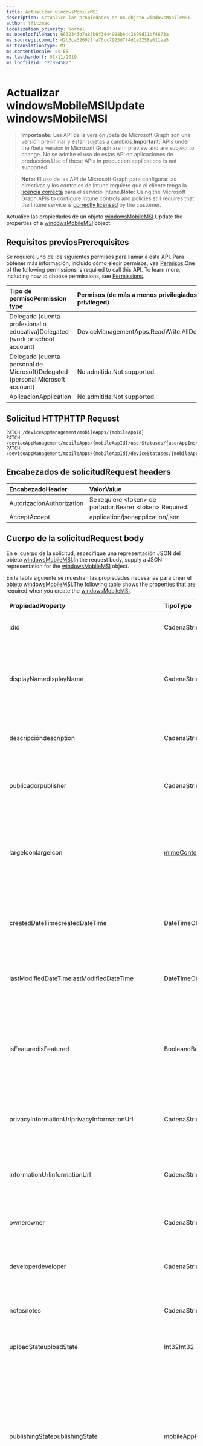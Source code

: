 ```yaml
---
title: Actualizar windowsMobileMSI
description: Actualice las propiedades de un objeto windowsMobileMSI.
author: tfitzmac
localization_priority: Normal
ms.openlocfilehash: 6632343b7a85b6f3444908b6dc3699d11bf4673a
ms.sourcegitcommit: d2b3ca32602ffa76cc7925d7f4d1e2258e611ea5
ms.translationtype: MT
ms.contentlocale: es-ES
ms.lasthandoff: 01/11/2019
ms.locfileid: "27894582"
---
```

# <a name="update-windowsmobilemsi"></a><span data-ttu-id="f0811-103">Actualizar windowsMobileMSI</span><span class="sxs-lookup"><span data-stu-id="f0811-103">Update windowsMobileMSI</span></span>

> <span data-ttu-id="f0811-104">**Importante:** Las API de la versión /beta de Microsoft Graph son una versión preliminar y están sujetas a cambios.</span><span class="sxs-lookup"><span data-stu-id="f0811-104">**Important:** APIs under the /beta version in Microsoft Graph are in preview and are subject to change.</span></span> <span data-ttu-id="f0811-105">No se admite el uso de estas API en aplicaciones de producción.</span><span class="sxs-lookup"><span data-stu-id="f0811-105">Use of these APIs in production applications is not supported.</span></span>

> <span data-ttu-id="f0811-106">**Nota:** El uso de las API de Microsoft Graph para configurar las directivas y los controles de Intune requiere que el cliente tenga la [licencia correcta](https://go.microsoft.com/fwlink/?linkid=839381) para el servicio Intune.</span><span class="sxs-lookup"><span data-stu-id="f0811-106">**Note:** Using the Microsoft Graph APIs to configure Intune controls and policies still requires that the Intune service is [correctly licensed](https://go.microsoft.com/fwlink/?linkid=839381) by the customer.</span></span>

<span data-ttu-id="f0811-107">Actualice las propiedades de un objeto [windowsMobileMSI](../resources/intune-apps-windowsmobilemsi.md).</span><span class="sxs-lookup"><span data-stu-id="f0811-107">Update the properties of a [windowsMobileMSI](../resources/intune-apps-windowsmobilemsi.md) object.</span></span>
## <a name="prerequisites"></a><span data-ttu-id="f0811-108">Requisitos previos</span><span class="sxs-lookup"><span data-stu-id="f0811-108">Prerequisites</span></span>
<span data-ttu-id="f0811-p102">Se requiere uno de los siguientes permisos para llamar a esta API. Para obtener más información, incluido cómo elegir permisos, vea [Permisos](/graph/permissions-reference).</span><span class="sxs-lookup"><span data-stu-id="f0811-p102">One of the following permissions is required to call this API. To learn more, including how to choose permissions, see [Permissions](/graph/permissions-reference).</span></span>

|<span data-ttu-id="f0811-111">Tipo de permiso</span><span class="sxs-lookup"><span data-stu-id="f0811-111">Permission type</span></span>|<span data-ttu-id="f0811-112">Permisos (de más a menos privilegiados)</span><span class="sxs-lookup"><span data-stu-id="f0811-112">Permissions (from most to least privileged)</span></span>|
|:---|:---|
|<span data-ttu-id="f0811-113">Delegado (cuenta profesional o educativa)</span><span class="sxs-lookup"><span data-stu-id="f0811-113">Delegated (work or school account)</span></span>|<span data-ttu-id="f0811-114">DeviceManagementApps.ReadWrite.All</span><span class="sxs-lookup"><span data-stu-id="f0811-114">DeviceManagementApps.ReadWrite.All</span></span>|
|<span data-ttu-id="f0811-115">Delegado (cuenta personal de Microsoft)</span><span class="sxs-lookup"><span data-stu-id="f0811-115">Delegated (personal Microsoft account)</span></span>|<span data-ttu-id="f0811-116">No admitida.</span><span class="sxs-lookup"><span data-stu-id="f0811-116">Not supported.</span></span>|
|<span data-ttu-id="f0811-117">Aplicación</span><span class="sxs-lookup"><span data-stu-id="f0811-117">Application</span></span>|<span data-ttu-id="f0811-118">No admitida.</span><span class="sxs-lookup"><span data-stu-id="f0811-118">Not supported.</span></span>|

## <a name="http-request"></a><span data-ttu-id="f0811-119">Solicitud HTTP</span><span class="sxs-lookup"><span data-stu-id="f0811-119">HTTP Request</span></span>
<!-- {
  "blockType": "ignored"
}
-->
``` http
PATCH /deviceAppManagement/mobileApps/{mobileAppId}
PATCH /deviceAppManagement/mobileApps/{mobileAppId}/userStatuses/{userAppInstallStatusId}/app
PATCH /deviceAppManagement/mobileApps/{mobileAppId}/deviceStatuses/{mobileAppInstallStatusId}/app
```

## <a name="request-headers"></a><span data-ttu-id="f0811-120">Encabezados de solicitud</span><span class="sxs-lookup"><span data-stu-id="f0811-120">Request headers</span></span>
|<span data-ttu-id="f0811-121">Encabezado</span><span class="sxs-lookup"><span data-stu-id="f0811-121">Header</span></span>|<span data-ttu-id="f0811-122">Valor</span><span class="sxs-lookup"><span data-stu-id="f0811-122">Value</span></span>|
|:---|:---|
|<span data-ttu-id="f0811-123">Autorización</span><span class="sxs-lookup"><span data-stu-id="f0811-123">Authorization</span></span>|<span data-ttu-id="f0811-124">Se requiere &lt;token&gt; de portador.</span><span class="sxs-lookup"><span data-stu-id="f0811-124">Bearer &lt;token&gt; Required.</span></span>|
|<span data-ttu-id="f0811-125">Accept</span><span class="sxs-lookup"><span data-stu-id="f0811-125">Accept</span></span>|<span data-ttu-id="f0811-126">application/json</span><span class="sxs-lookup"><span data-stu-id="f0811-126">application/json</span></span>|

## <a name="request-body"></a><span data-ttu-id="f0811-127">Cuerpo de la solicitud</span><span class="sxs-lookup"><span data-stu-id="f0811-127">Request body</span></span>
<span data-ttu-id="f0811-128">En el cuerpo de la solicitud, especifique una representación JSON del objeto [windowsMobileMSI](../resources/intune-apps-windowsmobilemsi.md).</span><span class="sxs-lookup"><span data-stu-id="f0811-128">In the request body, supply a JSON representation for the [windowsMobileMSI](../resources/intune-apps-windowsmobilemsi.md) object.</span></span>

<span data-ttu-id="f0811-129">En la tabla siguiente se muestran las propiedades necesarias para crear el objeto [windowsMobileMSI](../resources/intune-apps-windowsmobilemsi.md).</span><span class="sxs-lookup"><span data-stu-id="f0811-129">The following table shows the properties that are required when you create the [windowsMobileMSI](../resources/intune-apps-windowsmobilemsi.md).</span></span>

|<span data-ttu-id="f0811-130">Propiedad</span><span class="sxs-lookup"><span data-stu-id="f0811-130">Property</span></span>|<span data-ttu-id="f0811-131">Tipo</span><span class="sxs-lookup"><span data-stu-id="f0811-131">Type</span></span>|<span data-ttu-id="f0811-132">Descripción</span><span class="sxs-lookup"><span data-stu-id="f0811-132">Description</span></span>|
|:---|:---|:---|
|<span data-ttu-id="f0811-133">id</span><span class="sxs-lookup"><span data-stu-id="f0811-133">id</span></span>|<span data-ttu-id="f0811-134">Cadena</span><span class="sxs-lookup"><span data-stu-id="f0811-134">String</span></span>|<span data-ttu-id="f0811-135">Clave de la entidad.</span><span class="sxs-lookup"><span data-stu-id="f0811-135">Key of the entity.</span></span> <span data-ttu-id="f0811-136">Heredado de [mobileApp](../resources/intune-apps-mobileapp.md).</span><span class="sxs-lookup"><span data-stu-id="f0811-136">Inherited from [mobileApp](../resources/intune-apps-mobileapp.md)</span></span>|
|<span data-ttu-id="f0811-137">displayName</span><span class="sxs-lookup"><span data-stu-id="f0811-137">displayName</span></span>|<span data-ttu-id="f0811-138">Cadena</span><span class="sxs-lookup"><span data-stu-id="f0811-138">String</span></span>|<span data-ttu-id="f0811-139">Título de la aplicación importado o proporcionado por el administrador.</span><span class="sxs-lookup"><span data-stu-id="f0811-139">The admin provided or imported title of the app.</span></span> <span data-ttu-id="f0811-140">Heredado de [mobileApp](../resources/intune-apps-mobileapp.md).</span><span class="sxs-lookup"><span data-stu-id="f0811-140">Inherited from [mobileApp](../resources/intune-apps-mobileapp.md)</span></span>|
|<span data-ttu-id="f0811-141">descripción</span><span class="sxs-lookup"><span data-stu-id="f0811-141">description</span></span>|<span data-ttu-id="f0811-142">Cadena</span><span class="sxs-lookup"><span data-stu-id="f0811-142">String</span></span>|<span data-ttu-id="f0811-143">Descripción de la aplicación.</span><span class="sxs-lookup"><span data-stu-id="f0811-143">The description of the app.</span></span> <span data-ttu-id="f0811-144">Heredado de [mobileApp](../resources/intune-apps-mobileapp.md).</span><span class="sxs-lookup"><span data-stu-id="f0811-144">Inherited from [mobileApp](../resources/intune-apps-mobileapp.md)</span></span>|
|<span data-ttu-id="f0811-145">publicador</span><span class="sxs-lookup"><span data-stu-id="f0811-145">publisher</span></span>|<span data-ttu-id="f0811-146">Cadena</span><span class="sxs-lookup"><span data-stu-id="f0811-146">String</span></span>|<span data-ttu-id="f0811-147">Publicador de la aplicación.</span><span class="sxs-lookup"><span data-stu-id="f0811-147">The publisher of the app.</span></span> <span data-ttu-id="f0811-148">Heredado de [mobileApp](../resources/intune-apps-mobileapp.md).</span><span class="sxs-lookup"><span data-stu-id="f0811-148">Inherited from [mobileApp](../resources/intune-apps-mobileapp.md)</span></span>|
|<span data-ttu-id="f0811-149">largeIcon</span><span class="sxs-lookup"><span data-stu-id="f0811-149">largeIcon</span></span>|[<span data-ttu-id="f0811-150">mimeContent</span><span class="sxs-lookup"><span data-stu-id="f0811-150">mimeContent</span></span>](../resources/intune-shared-mimecontent.md)|<span data-ttu-id="f0811-151">Icono grande que se mostrará en los detalles de la aplicación y se usa para cargar el icono.</span><span class="sxs-lookup"><span data-stu-id="f0811-151">The large icon, to be displayed in the app details and used for upload of the icon.</span></span> <span data-ttu-id="f0811-152">Heredado de [mobileApp](../resources/intune-apps-mobileapp.md).</span><span class="sxs-lookup"><span data-stu-id="f0811-152">Inherited from [mobileApp](../resources/intune-apps-mobileapp.md)</span></span>|
|<span data-ttu-id="f0811-153">createdDateTime</span><span class="sxs-lookup"><span data-stu-id="f0811-153">createdDateTime</span></span>|<span data-ttu-id="f0811-154">DateTimeOffset</span><span class="sxs-lookup"><span data-stu-id="f0811-154">DateTimeOffset</span></span>|<span data-ttu-id="f0811-155">Fecha y hora de creación de la aplicación.</span><span class="sxs-lookup"><span data-stu-id="f0811-155">The date and time the app was created.</span></span> <span data-ttu-id="f0811-156">Heredado de [mobileApp](../resources/intune-apps-mobileapp.md).</span><span class="sxs-lookup"><span data-stu-id="f0811-156">Inherited from [mobileApp](../resources/intune-apps-mobileapp.md)</span></span>|
|<span data-ttu-id="f0811-157">lastModifiedDateTime</span><span class="sxs-lookup"><span data-stu-id="f0811-157">lastModifiedDateTime</span></span>|<span data-ttu-id="f0811-158">DateTimeOffset</span><span class="sxs-lookup"><span data-stu-id="f0811-158">DateTimeOffset</span></span>|<span data-ttu-id="f0811-159">Fecha y hora de la última modificación de la aplicación.</span><span class="sxs-lookup"><span data-stu-id="f0811-159">The date and time the app was last modified.</span></span> <span data-ttu-id="f0811-160">Heredado de [mobileApp](../resources/intune-apps-mobileapp.md).</span><span class="sxs-lookup"><span data-stu-id="f0811-160">Inherited from [mobileApp](../resources/intune-apps-mobileapp.md)</span></span>|
|<span data-ttu-id="f0811-161">isFeatured</span><span class="sxs-lookup"><span data-stu-id="f0811-161">isFeatured</span></span>|<span data-ttu-id="f0811-162">Booleano</span><span class="sxs-lookup"><span data-stu-id="f0811-162">Boolean</span></span>|<span data-ttu-id="f0811-163">Valor que indica si el administrador ha marcado la aplicación como destacada. Heredado de [mobileApp](../resources/intune-apps-mobileapp.md).</span><span class="sxs-lookup"><span data-stu-id="f0811-163">The value indicating whether the app is marked as featured by the admin. Inherited from [mobileApp](../resources/intune-apps-mobileapp.md)</span></span>|
|<span data-ttu-id="f0811-164">privacyInformationUrl</span><span class="sxs-lookup"><span data-stu-id="f0811-164">privacyInformationUrl</span></span>|<span data-ttu-id="f0811-165">Cadena</span><span class="sxs-lookup"><span data-stu-id="f0811-165">String</span></span>|<span data-ttu-id="f0811-166">La dirección URL de la declaración de privacidad.</span><span class="sxs-lookup"><span data-stu-id="f0811-166">The privacy statement Url.</span></span> <span data-ttu-id="f0811-167">Heredado de [mobileApp](../resources/intune-apps-mobileapp.md).</span><span class="sxs-lookup"><span data-stu-id="f0811-167">Inherited from [mobileApp](../resources/intune-apps-mobileapp.md)</span></span>|
|<span data-ttu-id="f0811-168">informationUrl</span><span class="sxs-lookup"><span data-stu-id="f0811-168">informationUrl</span></span>|<span data-ttu-id="f0811-169">Cadena</span><span class="sxs-lookup"><span data-stu-id="f0811-169">String</span></span>|<span data-ttu-id="f0811-170">La dirección URL para obtener más información.</span><span class="sxs-lookup"><span data-stu-id="f0811-170">The more information Url.</span></span> <span data-ttu-id="f0811-171">Heredado de [mobileApp](../resources/intune-apps-mobileapp.md).</span><span class="sxs-lookup"><span data-stu-id="f0811-171">Inherited from [mobileApp](../resources/intune-apps-mobileapp.md)</span></span>|
|<span data-ttu-id="f0811-172">owner</span><span class="sxs-lookup"><span data-stu-id="f0811-172">owner</span></span>|<span data-ttu-id="f0811-173">Cadena</span><span class="sxs-lookup"><span data-stu-id="f0811-173">String</span></span>|<span data-ttu-id="f0811-174">Propietario de la aplicación.</span><span class="sxs-lookup"><span data-stu-id="f0811-174">The owner of the app.</span></span> <span data-ttu-id="f0811-175">Heredado de [mobileApp](../resources/intune-apps-mobileapp.md).</span><span class="sxs-lookup"><span data-stu-id="f0811-175">Inherited from [mobileApp](../resources/intune-apps-mobileapp.md)</span></span>|
|<span data-ttu-id="f0811-176">developer</span><span class="sxs-lookup"><span data-stu-id="f0811-176">developer</span></span>|<span data-ttu-id="f0811-177">Cadena</span><span class="sxs-lookup"><span data-stu-id="f0811-177">String</span></span>|<span data-ttu-id="f0811-178">Desarrollador de la aplicación.</span><span class="sxs-lookup"><span data-stu-id="f0811-178">The developer of the app.</span></span> <span data-ttu-id="f0811-179">Heredado de [mobileApp](../resources/intune-apps-mobileapp.md).</span><span class="sxs-lookup"><span data-stu-id="f0811-179">Inherited from [mobileApp](../resources/intune-apps-mobileapp.md)</span></span>|
|<span data-ttu-id="f0811-180">notas</span><span class="sxs-lookup"><span data-stu-id="f0811-180">notes</span></span>|<span data-ttu-id="f0811-181">Cadena</span><span class="sxs-lookup"><span data-stu-id="f0811-181">String</span></span>|<span data-ttu-id="f0811-182">Notas de la aplicación.</span><span class="sxs-lookup"><span data-stu-id="f0811-182">Notes for the app.</span></span> <span data-ttu-id="f0811-183">Heredado de [mobileApp](../resources/intune-apps-mobileapp.md).</span><span class="sxs-lookup"><span data-stu-id="f0811-183">Inherited from [mobileApp](../resources/intune-apps-mobileapp.md)</span></span>|
|<span data-ttu-id="f0811-184">uploadState</span><span class="sxs-lookup"><span data-stu-id="f0811-184">uploadState</span></span>|<span data-ttu-id="f0811-185">Int32</span><span class="sxs-lookup"><span data-stu-id="f0811-185">Int32</span></span>|<span data-ttu-id="f0811-186">El estado de carga.</span><span class="sxs-lookup"><span data-stu-id="f0811-186">The upload state.</span></span> <span data-ttu-id="f0811-187">Heredado de [mobileApp](../resources/intune-apps-mobileapp.md).</span><span class="sxs-lookup"><span data-stu-id="f0811-187">Inherited from [mobileApp](../resources/intune-apps-mobileapp.md)</span></span>|
|<span data-ttu-id="f0811-188">publishingState</span><span class="sxs-lookup"><span data-stu-id="f0811-188">publishingState</span></span>|[<span data-ttu-id="f0811-189">mobileAppPublishingState</span><span class="sxs-lookup"><span data-stu-id="f0811-189">mobileAppPublishingState</span></span>](../resources/intune-apps-mobileapppublishingstate.md)|<span data-ttu-id="f0811-190">Estado de publicación de la aplicación.</span><span class="sxs-lookup"><span data-stu-id="f0811-190">The publishing state for the app.</span></span> <span data-ttu-id="f0811-191">La aplicación no puede asignarse a menos que se publique.</span><span class="sxs-lookup"><span data-stu-id="f0811-191">The app cannot be assigned unless the app is published.</span></span> <span data-ttu-id="f0811-192">Se hereda de [mobileApp](../resources/intune-apps-mobileapp.md).</span><span class="sxs-lookup"><span data-stu-id="f0811-192">Inherited from [mobileApp](../resources/intune-apps-mobileapp.md).</span></span> <span data-ttu-id="f0811-193">Los valores posibles son: `notPublished`, `processing` y `published`.</span><span class="sxs-lookup"><span data-stu-id="f0811-193">Possible values are: `notPublished`, `processing`, `published`.</span></span>|
|<span data-ttu-id="f0811-194">committedContentVersion</span><span class="sxs-lookup"><span data-stu-id="f0811-194">committedContentVersion</span></span>|<span data-ttu-id="f0811-195">Cadena</span><span class="sxs-lookup"><span data-stu-id="f0811-195">String</span></span>|<span data-ttu-id="f0811-196">Versión interna del contenido confirmado.</span><span class="sxs-lookup"><span data-stu-id="f0811-196">The internal committed content version.</span></span> <span data-ttu-id="f0811-197">Heredado de [mobileLobApp](../resources/intune-apps-mobilelobapp.md).</span><span class="sxs-lookup"><span data-stu-id="f0811-197">Inherited from [mobileLobApp](../resources/intune-apps-mobilelobapp.md)</span></span>|
|<span data-ttu-id="f0811-198">fileName</span><span class="sxs-lookup"><span data-stu-id="f0811-198">fileName</span></span>|<span data-ttu-id="f0811-199">Cadena</span><span class="sxs-lookup"><span data-stu-id="f0811-199">String</span></span>|<span data-ttu-id="f0811-200">Nombre del archivo de la aplicación de LOB principal.</span><span class="sxs-lookup"><span data-stu-id="f0811-200">The name of the main Lob application file.</span></span> <span data-ttu-id="f0811-201">Heredado de [mobileLobApp](../resources/intune-apps-mobilelobapp.md).</span><span class="sxs-lookup"><span data-stu-id="f0811-201">Inherited from [mobileLobApp](../resources/intune-apps-mobilelobapp.md)</span></span>|
|<span data-ttu-id="f0811-202">size</span><span class="sxs-lookup"><span data-stu-id="f0811-202">size</span></span>|<span data-ttu-id="f0811-203">Int64</span><span class="sxs-lookup"><span data-stu-id="f0811-203">Int64</span></span>|<span data-ttu-id="f0811-204">Tamaño total, incluidos todos los archivos cargados.</span><span class="sxs-lookup"><span data-stu-id="f0811-204">The total size, including all uploaded files.</span></span> <span data-ttu-id="f0811-205">Heredado de [mobileLobApp](../resources/intune-apps-mobilelobapp.md).</span><span class="sxs-lookup"><span data-stu-id="f0811-205">Inherited from [mobileLobApp](../resources/intune-apps-mobilelobapp.md)</span></span>|
|<span data-ttu-id="f0811-206">commandLine</span><span class="sxs-lookup"><span data-stu-id="f0811-206">commandLine</span></span>|<span data-ttu-id="f0811-207">Cadena</span><span class="sxs-lookup"><span data-stu-id="f0811-207">String</span></span>|<span data-ttu-id="f0811-208">Línea de comandos.</span><span class="sxs-lookup"><span data-stu-id="f0811-208">The command line.</span></span>|
|<span data-ttu-id="f0811-209">productCode</span><span class="sxs-lookup"><span data-stu-id="f0811-209">productCode</span></span>|<span data-ttu-id="f0811-210">Cadena</span><span class="sxs-lookup"><span data-stu-id="f0811-210">String</span></span>|<span data-ttu-id="f0811-211">Código del producto.</span><span class="sxs-lookup"><span data-stu-id="f0811-211">The product code.</span></span>|
|<span data-ttu-id="f0811-212">productVersion</span><span class="sxs-lookup"><span data-stu-id="f0811-212">productVersion</span></span>|<span data-ttu-id="f0811-213">Cadena</span><span class="sxs-lookup"><span data-stu-id="f0811-213">String</span></span>|<span data-ttu-id="f0811-214">Versión del producto de la aplicación de línea de negocio (LoB) de MSI para Windows Mobile.</span><span class="sxs-lookup"><span data-stu-id="f0811-214">The product version of Windows Mobile MSI Line of Business (LoB) app.</span></span>|
|<span data-ttu-id="f0811-215">ignoreVersionDetection</span><span class="sxs-lookup"><span data-stu-id="f0811-215">ignoreVersionDetection</span></span>|<span data-ttu-id="f0811-216">Booleano</span><span class="sxs-lookup"><span data-stu-id="f0811-216">Boolean</span></span>|<span data-ttu-id="f0811-217">Valor booleano que controla si la versión de la aplicación se usará para detectar la aplicación después de instalarla en un dispositivo.</span><span class="sxs-lookup"><span data-stu-id="f0811-217">A boolean to control whether the app's version will be used to detect the app after it is installed on a device.</span></span> <span data-ttu-id="f0811-218">Establézcalo en True para aplicaciones de línea de negocio (LoB) de MSI para Windows Mobile que usen la característica de actualización automática.</span><span class="sxs-lookup"><span data-stu-id="f0811-218">Set this to true for Windows Mobile MSI Line of Business (LoB) apps that use a self update feature.</span></span>|
|<span data-ttu-id="f0811-219">identityVersion</span><span class="sxs-lookup"><span data-stu-id="f0811-219">identityVersion</span></span>|<span data-ttu-id="f0811-220">Cadena</span><span class="sxs-lookup"><span data-stu-id="f0811-220">String</span></span>|<span data-ttu-id="f0811-221">Versión de la identidad.</span><span class="sxs-lookup"><span data-stu-id="f0811-221">The identity version.</span></span>|
|<span data-ttu-id="f0811-222">useDeviceContext</span><span class="sxs-lookup"><span data-stu-id="f0811-222">useDeviceContext</span></span>|<span data-ttu-id="f0811-223">Booleano</span><span class="sxs-lookup"><span data-stu-id="f0811-223">Boolean</span></span>|<span data-ttu-id="f0811-224">Indica si se debe instalar un archivo MSI de modo dual en el contexto de dispositivo.</span><span class="sxs-lookup"><span data-stu-id="f0811-224">Indicates whether to install a dual-mode MSI in the device context.</span></span> <span data-ttu-id="f0811-225">Si es true, se instalará la aplicación para todos los usuarios.</span><span class="sxs-lookup"><span data-stu-id="f0811-225">If true, app will be installed for all users.</span></span> <span data-ttu-id="f0811-226">Si es false, la aplicación será instalados por el usuario.</span><span class="sxs-lookup"><span data-stu-id="f0811-226">If false, app will be installed per-user.</span></span> <span data-ttu-id="f0811-227">Si es nulo, el servicio utilizará contexto de instalación del paquete MSI predeterminado.</span><span class="sxs-lookup"><span data-stu-id="f0811-227">If null, service will use the MSI package's default install context.</span></span> <span data-ttu-id="f0811-228">En el caso de MSI de modo dual, este valor predeterminado será por usuario.</span><span class="sxs-lookup"><span data-stu-id="f0811-228">In case of dual-mode MSI, this default will be per-user.</span></span>  <span data-ttu-id="f0811-229">No se puede establecer para las aplicaciones de modo que no sean de dual.</span><span class="sxs-lookup"><span data-stu-id="f0811-229">Cannot be set for non-dual-mode apps.</span></span>  <span data-ttu-id="f0811-230">No se puede cambiar después de la creación inicial de la aplicación.</span><span class="sxs-lookup"><span data-stu-id="f0811-230">Cannot be changed after initial creation of the application.</span></span>|



## <a name="response"></a><span data-ttu-id="f0811-231">Respuesta</span><span class="sxs-lookup"><span data-stu-id="f0811-231">Response</span></span>
<span data-ttu-id="f0811-232">Si se ejecuta correctamente, este método devuelve un código de respuesta `200 OK` y un objeto [windowsMobileMSI](../resources/intune-apps-windowsmobilemsi.md) actualizado en el cuerpo de la respuesta.</span><span class="sxs-lookup"><span data-stu-id="f0811-232">If successful, this method returns a `200 OK` response code and an updated [windowsMobileMSI](../resources/intune-apps-windowsmobilemsi.md) object in the response body.</span></span>

## <a name="example"></a><span data-ttu-id="f0811-233">Ejemplo</span><span class="sxs-lookup"><span data-stu-id="f0811-233">Example</span></span>
### <a name="request"></a><span data-ttu-id="f0811-234">Solicitud</span><span class="sxs-lookup"><span data-stu-id="f0811-234">Request</span></span>
<span data-ttu-id="f0811-235">Aquí tiene un ejemplo de la solicitud.</span><span class="sxs-lookup"><span data-stu-id="f0811-235">Here is an example of the request.</span></span>
``` http
PATCH https://graph.microsoft.com/beta/deviceAppManagement/mobileApps/{mobileAppId}
Content-type: application/json
Content-length: 963

{
  "displayName": "Display Name value",
  "description": "Description value",
  "publisher": "Publisher value",
  "largeIcon": {
    "@odata.type": "microsoft.graph.mimeContent",
    "type": "Type value",
    "value": "dmFsdWU="
  },
  "lastModifiedDateTime": "2017-01-01T00:00:35.1329464-08:00",
  "isFeatured": true,
  "privacyInformationUrl": "https://example.com/privacyInformationUrl/",
  "informationUrl": "https://example.com/informationUrl/",
  "owner": "Owner value",
  "developer": "Developer value",
  "notes": "Notes value",
  "uploadState": 11,
  "publishingState": "processing",
  "committedContentVersion": "Committed Content Version value",
  "fileName": "File Name value",
  "size": 4,
  "commandLine": "Command Line value",
  "productCode": "Product Code value",
  "productVersion": "Product Version value",
  "ignoreVersionDetection": true,
  "identityVersion": "Identity Version value",
  "useDeviceContext": true
}
```

### <a name="response"></a><span data-ttu-id="f0811-236">Respuesta</span><span class="sxs-lookup"><span data-stu-id="f0811-236">Response</span></span>
<span data-ttu-id="f0811-p122">Aquí tiene un ejemplo de la respuesta. Nota: Puede que el objeto de respuesta que aparece aquí se trunque para abreviar. Todas las propiedades se devolverán de una llamada real.</span><span class="sxs-lookup"><span data-stu-id="f0811-p122">Here is an example of the response. Note: The response object shown here may be truncated for brevity. All of the properties will be returned from an actual call.</span></span>
``` http
HTTP/1.1 200 OK
Content-Type: application/json
Content-Length: 1126

{
  "@odata.type": "#microsoft.graph.windowsMobileMSI",
  "id": "aa453e5d-3e5d-aa45-5d3e-45aa5d3e45aa",
  "displayName": "Display Name value",
  "description": "Description value",
  "publisher": "Publisher value",
  "largeIcon": {
    "@odata.type": "microsoft.graph.mimeContent",
    "type": "Type value",
    "value": "dmFsdWU="
  },
  "createdDateTime": "2017-01-01T00:02:43.5775965-08:00",
  "lastModifiedDateTime": "2017-01-01T00:00:35.1329464-08:00",
  "isFeatured": true,
  "privacyInformationUrl": "https://example.com/privacyInformationUrl/",
  "informationUrl": "https://example.com/informationUrl/",
  "owner": "Owner value",
  "developer": "Developer value",
  "notes": "Notes value",
  "uploadState": 11,
  "publishingState": "processing",
  "committedContentVersion": "Committed Content Version value",
  "fileName": "File Name value",
  "size": 4,
  "commandLine": "Command Line value",
  "productCode": "Product Code value",
  "productVersion": "Product Version value",
  "ignoreVersionDetection": true,
  "identityVersion": "Identity Version value",
  "useDeviceContext": true
}
```





